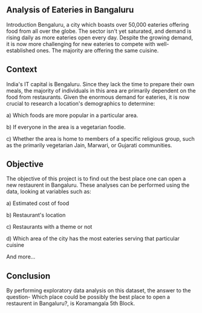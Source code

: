 ## Analysis of Eateries in Bangaluru
Introduction
Bengaluru, a city which boasts over 50,000 eateries offering food from all over the globe. The sector isn't yet saturated, and demand is rising daily as more eateries open every day. Despite the growing demand, it is now more challenging for new eateries to compete with well-established ones. The majority are offering the same cuisine.

## Context
India's IT capital is Bengaluru. Since they lack the time to prepare their own meals, the majority of individuals in this area are primarily dependent on the food from restaurants. Given the enormous demand for eateries, it is now crucial to research a location's demographics to determine:

a) Which foods are more popular in a particular area.

b) If everyone in the area is a vegetarian foodie.

c) Whether the area is home to members of a specific religious group, such as the primarily vegetarian Jain, Marwari, or Gujarati communities.

## Objective
The objective of this project is to find out the best place one can open a new restaurent in Bangaluru. These analyses can be performed using the data, looking at variables such as:

a) Estimated cost of food

b) Restaurant's location

c) Restaurants with a theme or not

d) Which area of the city has the most eateries serving that particular cuisine

And more...

## Conclusion
By performing exploratory data analysis on this dataset, the answer to the question- Which place could be possibly the best place to open a restaurent in Bangaluru?, is Koramangala 5th Block.

